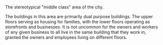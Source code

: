 The stereotypical "middle class" area of the city. 

The buildings in this area are primarily dual purpose buildings. The upper floors serving as housing for families, with the lower floors operating as storefronts and businesses. 
It is not uncommon for the owners and workers of any given business to all live in the same building that they work in, granted the owners and employees living on different floors. 

